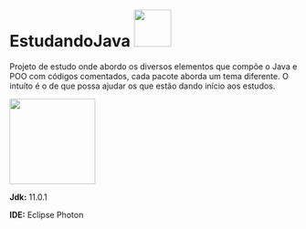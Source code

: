# EstudandoJava <img src="http://logodatabases.com/wp-content/uploads/2012/03/java-logo-large.png" height="65">

Projeto de estudo onde abordo os diversos elementos que compõe o Java e POO com códigos comentados, cada pacote aborda um tema diferente. O intuíto é o de que possa ajudar os que estão dando início aos estudos.

<img src="http://ericsteinborn.com/github-for-cats/img/ironcat.png" height="150">

**Jdk:** 11.0.1

**IDE:** Eclipse Photon

